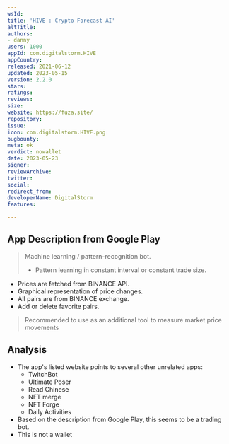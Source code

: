 ```yaml
---
wsId: 
title: 'HIVE : Crypto Forecast AI'
altTitle: 
authors:
- danny
users: 1000
appId: com.digitalstorm.HIVE
appCountry: 
released: 2021-06-12
updated: 2023-05-15
version: 2.2.0
stars: 
ratings: 
reviews: 
size: 
website: https://fuza.site/
repository: 
issue: 
icon: com.digitalstorm.HIVE.png
bugbounty: 
meta: ok
verdict: nowallet
date: 2023-05-23
signer: 
reviewArchive: 
twitter: 
social: 
redirect_from: 
developerName: DigitalStorm
features: 

---
```


## App Description from Google Play 

> Machine learning / pattern-recognition bot.
>
> - Pattern learning in constant interval or constant trade size.
- Prices are fetched from BINANCE API.
- Graphical representation of price changes.
- All pairs are from BINANCE exchange.
- Add or delete favorite pairs.
>
> Recommended to use as an additional tool to measure market price movements

## Analysis 

- The app's listed website points to several other unrelated apps:
  - TwitchBot
  - Ultimate Poser
  - Read Chinese
  - NFT merge
  - NFT Forge 
  - Daily Activities 
- Based on the description from Google Play, this seems to be a trading bot.
- This is not a wallet 
